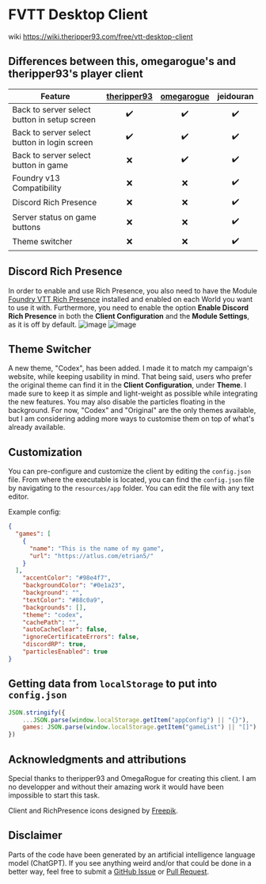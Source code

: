 # FVTT Desktop Client

wiki https://wiki.theripper93.com/free/vtt-desktop-client

## Differences between this, omegarogue's and theripper93's player client

| Feature                                      | [theripper93](https://github.com/theripper93/fvtt-player-client) | [omegarogue](https://github.com/OmegaRogue/fvtt-player-client) | jeidouran |
|----------------------------------------------|:----------------------------------------------------------------:|:--------------------------------------------------------------:|:---------:|
| Back to server select button in setup screen |                                ✔️                                |                               ✔️                              |    ✔️    |
| Back to server select button in login screen |                                ✔️                                |                               ✔️                              |    ✔️    |
| Back to server select button in game         |                                ❌                                |                               ✔️                              |    ✔️    |
| Foundry v13 Compatibility                    |                                ❌                                |                               ❌                              |    ✔️    |
| Discord Rich Presence                        |                                ❌                                |                               ❌                              |    ✔️    |
| Server status on game buttons                |                                ❌                                |                               ❌                              |    ✔️    |
| Theme switcher                               |                                ❌                                |                               ❌                              |    ✔️    |

## Discord Rich Presence

In order to enable and use Rich Presence, you also need to have the Module [Foundry VTT Rich Presence](https://github.com/JeidoUran/fvtt-rich-presence) installed and enabled on each World you want to use it with. Furthermore, you need to enable the option **Enable Discord Rich Presence** in both the **Client Configuration** and the **Module Settings**, as it is off by default.
![image](https://github.com/user-attachments/assets/877fd3c7-f212-4b1e-8d6e-e5bfce7a2ce5)
![image](https://github.com/user-attachments/assets/aad94072-6e39-4138-88a0-28fbc687d02c)

## Theme Switcher

A new theme, "Codex", has been added. I made it to match my campaign's website, while keeping usability in mind. That being said, users who prefer the original theme can find it in the **Client Configuration**, under **Theme**. I made sure to keep it as simple and light-weight as possible while integrating the new features. You may also disable the particles floating in the background. For now, "Codex" and "Original" are the only themes available, but I am considering adding more ways to customise them on top of what's already available.

## Customization

You can pre-configure and customize the client by editing the `config.json` file.
From where the executable is located,
you can find the `config.json` file by navigating to the `resources/app` folder.
You can edit the file with any text editor.

Example config:

```json
{
  "games": [
    {
      "name": "This is the name of my game",
      "url": "https://atlus.com/etrian5/"
    }
  ],
    "accentColor": "#98e4f7",
    "backgroundColor": "#0e1a23",
    "background": "",
    "textColor": "#88c0a9",
    "backgrounds": [],
    "theme": "codex",
    "cachePath": "",
    "autoCacheClear": false,
    "ignoreCertificateErrors": false,
    "discordRP": true,
    "particlesEnabled": true
}
```

## Getting data from `localStorage` to put into `config.json`

```js
JSON.stringify({
    ...JSON.parse(window.localStorage.getItem("appConfig") || "{}"),
    games: JSON.parse(window.localStorage.getItem("gameList") || "[]")
})
```

## Acknowledgments and attributions
Special thanks to theripper93 and OmegaRogue for creating this client. I am no developper and without their amazing work it would have been impossible to start this task.

Client and RichPresence icons designed by [Freepik](http://www.freepik.com/).

## Disclaimer

Parts of the code have been generated by an artificial intelligence language model (ChatGPT). If you see anything weird and/or that could be done in a better way, feel free to submit a [GitHub Issue](https://github.com/JeidoUran/fvtt-player-client/issues) or [Pull Request](https://github.com/JeidoUran/fvtt-player-client/pulls).
